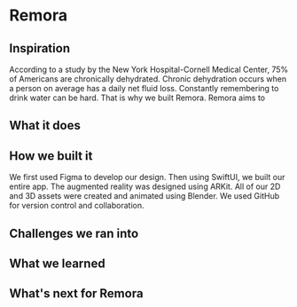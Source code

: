 # Remora
## Inspiration
According to a study by the New York Hospital-Cornell Medical Center, 75% of Americans are chronically dehydrated. Chronic dehydration occurs when a person on average has a daily net fluid loss. Constantly remembering to drink water can be hard. That is why we built Remora. Remora aims to 

## What it does

## How we built it
We first used Figma to develop our design. Then using SwiftUI, we built our entire app. The augmented reality was designed using ARKit. All of our 2D and 3D assets were created and animated using Blender. We used GitHub for version control and collaboration.

## Challenges we ran into

## What we learned

## What's next for Remora
